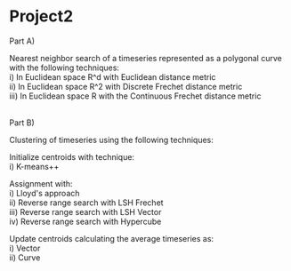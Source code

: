 # Project2

Part A)</br>

Nearest neighbor search of a timeseries represented as a polygonal curve with the following techniques:</br>
i)    In Euclidean space R^d with Euclidean distance metric</br>
ii)   In Euclidean space R^2 with Discrete Frechet distance metric</br>
iii)  In Euclidean space R with the Continuous Frechet distance metric</br></br>



Part B)</br>

Clustering of timeseries using the following techniques:</br>

Initialize centroids with technique:</br>
i) K-means++</br>

Assignment with:</br>
i)    Lloyd's approach</br>
ii)   Reverse range search with LSH Frechet</br>
iii)  Reverse range search with LSH Vector</br>
iv)   Reverse range search with Hypercube</br>

Update centroids calculating the average timeseries as:</br>
i) Vector</br>
ii) Curve
